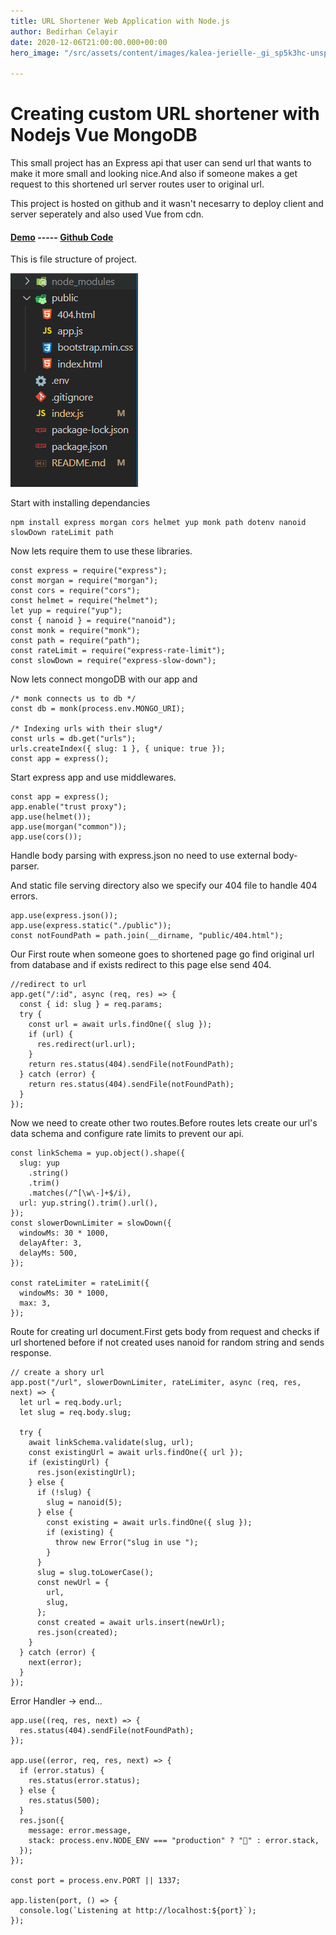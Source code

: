 ```yaml
---
title: URL Shortener Web Application with Node.js
author: Bedirhan Celayir
date: 2020-12-06T21:00:00.000+00:00
hero_image: "/src/assets/content/images/kalea-jerielle-_gi_sp5k3hc-unsplash.jpg"

---
```

# Creating custom URL shortener with Nodejs Vue MongoDB

This small project has an Express api that user can send url that wants to make it more small and looking nice.And also if someone makes a get request to this shortened url server routes user to original url.

This project is hosted on github and it wasn't necesarry to deploy client and server seperately and also used Vue from cdn.

#### [Demo](https://urlkisaltici.herokuapp.com/ "Demo - App") ----- [Github Code](https://github.com/rokasta12/url-shortener "Code")

This is file structure of project.

![](/src/assets/content/images/file-structure.PNG "Project Structure")

Start with installing dependancies

    npm install express morgan cors helmet yup monk path dotenv nanoid slowDown rateLimit path 

Now lets require them to use these libraries.

    const express = require("express");
    const morgan = require("morgan");
    const cors = require("cors");
    const helmet = require("helmet");
    let yup = require("yup");
    const { nanoid } = require("nanoid");
    const monk = require("monk");
    const path = require("path");
    const rateLimit = require("express-rate-limit");
    const slowDown = require("express-slow-down");

Now lets connect mongoDB with our app and

    /* monk connects us to db */
    const db = monk(process.env.MONGO_URI);
    
    /* Indexing urls with their slug*/
    const urls = db.get("urls");
    urls.createIndex({ slug: 1 }, { unique: true });
    const app = express();

Start express app and use middlewares.

    const app = express();
    app.enable("trust proxy");
    app.use(helmet());
    app.use(morgan("common"));
    app.use(cors());

Handle body parsing with express.json no need to use external body-parser.

And static file serving directory also we specify our 404 file to handle 404 errors.

    app.use(express.json());
    app.use(express.static("./public"));
    const notFoundPath = path.join(__dirname, "public/404.html");

Our First route when someone goes to shortened page  go find original url from database and if exists redirect to this page else send 404.

    //redirect to url
    app.get("/:id", async (req, res) => {
      const { id: slug } = req.params;
      try {
        const url = await urls.findOne({ slug });
        if (url) {
          res.redirect(url.url);
        }
        return res.status(404).sendFile(notFoundPath);
      } catch (error) {
        return res.status(404).sendFile(notFoundPath);
      }
    });

Now we need to create other two routes.Before routes lets create our url's data schema and configure  rate limits to  prevent our api.

    const linkSchema = yup.object().shape({
      slug: yup
        .string()
        .trim()
        .matches(/^[\w\-]+$/i),
      url: yup.string().trim().url(),
    });
    const slowerDownLimiter = slowDown({
      windowMs: 30 * 1000,
      delayAfter: 3,
      delayMs: 500,
    });
    
    const rateLimiter = rateLimit({
      windowMs: 30 * 1000,
      max: 3,
    });

Route for creating url document.First gets body from request and checks if url shortened before if not created uses nanoid for random string and sends response.

    // create a shory url
    app.post("/url", slowerDownLimiter, rateLimiter, async (req, res, next) => {
      let url = req.body.url;
      let slug = req.body.slug;
    
      try {
        await linkSchema.validate(slug, url);
        const existingUrl = await urls.findOne({ url });
        if (existingUrl) {
          res.json(existingUrl);
        } else {
          if (!slug) {
            slug = nanoid(5);
          } else {
            const existing = await urls.findOne({ slug });
            if (existing) {
              throw new Error("slug in use ");
            }
          }
          slug = slug.toLowerCase();
          const newUrl = {
            url,
            slug,
          };
          const created = await urls.insert(newUrl);
          res.json(created);
        }
      } catch (error) {
        next(error);
      }
    });

Error Handler -> end...

    app.use((req, res, next) => {
      res.status(404).sendFile(notFoundPath);
    });
    
    app.use((error, req, res, next) => {
      if (error.status) {
        res.status(error.status);
      } else {
        res.status(500);
      }
      res.json({
        message: error.message,
        stack: process.env.NODE_ENV === "production" ? "🥞" : error.stack,
      });
    });
    
    const port = process.env.PORT || 1337;
    
    app.listen(port, () => {
      console.log(`Listening at http://localhost:${port}`);
    });
    